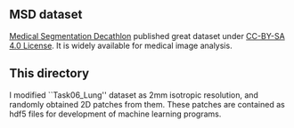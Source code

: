 ## MSD dataset
[Medical Segmentation Decathlon](http://medicaldecathlon.com/) published great dataset under [CC-BY-SA 4.0 License](../LICENSE.md). It is widely available for medical image analysis.

## This directory
I modified ``Task06_Lung'' dataset as 2mm isotropic resolution, and randomly obtained 2D patches from them. These patches are contained as hdf5 files for development of machine learning programs.
